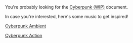 You're probably looking for the [Cyberpunk (WIP)](Settings/Cyberpunk/Cyberpunk%20(WIP).md) document.

In case you're interested, here's some music to get inspired!

[Cyberpunk Ambient](https://open.spotify.com/playlist/76k7M8LXpt7JsbvGd04Jqq)

[Cyberpunk Action](https://open.spotify.com/playlist/5V8y98v3GTn5XWgMX0mQhc)